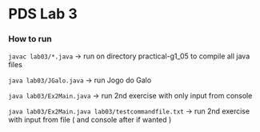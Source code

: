 # PDS Lab 3

### How to run

```javac lab03/*.java``` -> run on directory practical-g1_05 to compile all java files

```java lab03/JGalo.java``` -> run Jogo do Galo

```java lab03/Ex2Main.java``` -> run 2nd exercise with only input from console

```java lab03/Ex2Main.java lab03/testcommandfile.txt``` -> run 2nd exercise with input from file ( and console after if wanted )
